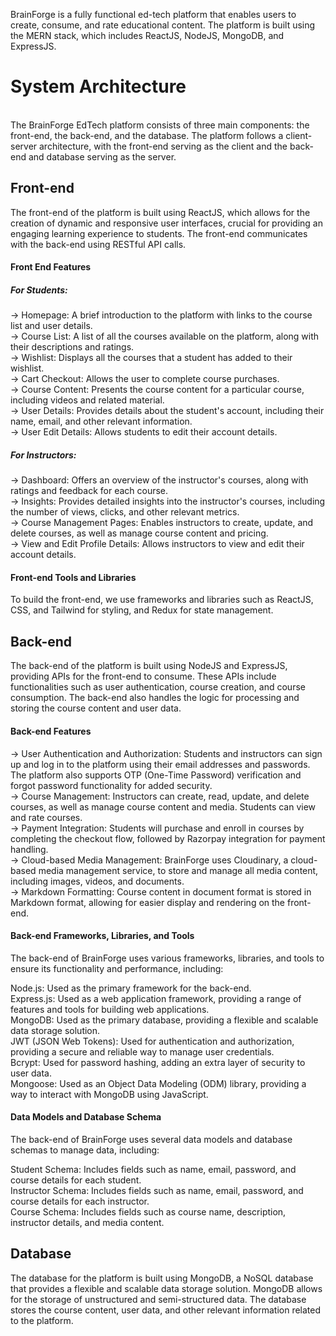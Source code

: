 BrainForge is a fully functional ed-tech platform that enables users to create, consume, and rate educational content. The platform is built using the MERN stack, which includes ReactJS, NodeJS, MongoDB, and ExpressJS.<br/>
<h1>System Architecture</h1><br/>
The BrainForge EdTech platform consists of three main components: the front-end, the back-end, and the database. The platform follows a client-server architecture, with the front-end serving as the client and the back-end and database serving as the server.<br/>
<h2>Front-end</h2>
The front-end of the platform is built using ReactJS, which allows for the creation of dynamic and responsive user interfaces, crucial for providing an engaging learning experience to students. The front-end communicates with the back-end using RESTful API calls.<br/>
<h4>Front End Features</h4>

<h5>For Students:</h5>

-> Homepage: A brief introduction to the platform with links to the course list and user details.<br/>
-> Course List: A list of all the courses available on the platform, along with their descriptions and ratings.<br/>
-> Wishlist: Displays all the courses that a student has added to their wishlist.<br/>
-> Cart Checkout: Allows the user to complete course purchases.<br/>
-> Course Content: Presents the course content for a particular course, including videos and related material.<br/>
-> User Details: Provides details about the student's account, including their name, email, and other relevant information.<br/>
-> User Edit Details: Allows students to edit their account details.

<h5>For Instructors:</h5>

-> Dashboard: Offers an overview of the instructor's courses, along with ratings and feedback for each course.<br/>
-> Insights: Provides detailed insights into the instructor's courses, including the number of views, clicks, and other relevant metrics.<br/>
-> Course Management Pages: Enables instructors to create, update, and delete courses, as well as manage course content and pricing.<br/>
-> View and Edit Profile Details: Allows instructors to view and edit their account details.

<h4>Front-end Tools and Libraries</h4>
To build the front-end, we use frameworks and libraries such as ReactJS, CSS, and Tailwind for styling, and Redux for state management.

<h2>Back-end</h2>
The back-end of the platform is built using NodeJS and ExpressJS, providing APIs for the front-end to consume. These APIs include functionalities such as user authentication, course creation, and course consumption. The back-end also handles the logic for processing and storing the course content and user data.

<h4>Back-end Features</h4>
-> User Authentication and Authorization: Students and instructors can sign up and log in to the platform using their email addresses and passwords. The platform also supports OTP (One-Time Password) verification and forgot password functionality for added security.<br/>
-> Course Management: Instructors can create, read, update, and delete courses, as well as manage course content and media. Students can view and rate courses.<br/>
-> Payment Integration: Students will purchase and enroll in courses by completing the checkout flow, followed by Razorpay integration for payment handling.<br/>
-> Cloud-based Media Management: BrainForge uses Cloudinary, a cloud-based media management service, to store and manage all media content, including images, videos, and documents.<br/>
-> Markdown Formatting: Course content in document format is stored in Markdown format, allowing for easier display and rendering on the front-end.

<h4>Back-end Frameworks, Libraries, and Tools</h4>
The back-end of BrainForge uses various frameworks, libraries, and tools to ensure its functionality and performance, including:

Node.js: Used as the primary framework for the back-end.<br/>
Express.js: Used as a web application framework, providing a range of features and tools for building web applications.<br/>
MongoDB: Used as the primary database, providing a flexible and scalable data storage solution.<br/>
JWT (JSON Web Tokens): Used for authentication and authorization, providing a secure and reliable way to manage user credentials.<br/>
Bcrypt: Used for password hashing, adding an extra layer of security to user data.<br/>
Mongoose: Used as an Object Data Modeling (ODM) library, providing a way to interact with MongoDB using JavaScript.<br/>

<h4>Data Models and Database Schema</h4>
The back-end of BrainForge uses several data models and database schemas to manage data, including:

Student Schema: Includes fields such as name, email, password, and course details for each student.<br/>
Instructor Schema: Includes fields such as name, email, password, and course details for each instructor.<br/>
Course Schema: Includes fields such as course name, description, instructor details, and media content.

<h2>Database</h2>
The database for the platform is built using MongoDB, a NoSQL database that provides a flexible and scalable data storage solution. MongoDB allows for the storage of unstructured and semi-structured data. The database stores the course content, user data, and other relevant information related to the platform.
